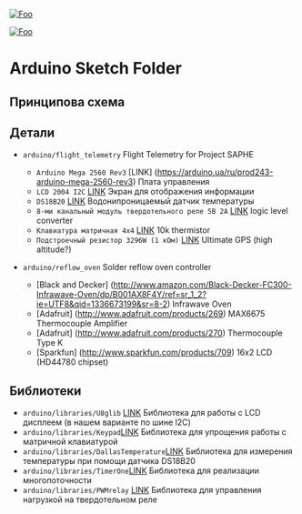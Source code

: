 [![Foo](https://img.shields.io/badge/README-ENGLISH-blueviolet.svg?style=flat-square)](https://github-com.translate.goog/MaximTelyatnick/HouseHeating?_x_tr_sl=ru&_x_tr_tl=en)  

[![Foo](https://img.shields.io/badge/README-UKRAINE-blueyellow.svg?style=flat-square)](https://github-com.translate.goog/MaximTelyatnick/HouseHeating?_x_tr_sl=ru&_x_tr_tl=ua) 

Arduino Sketch Folder
=====================
Принципова схема
--------
Детали
--------
* `arduino/flight_telemetry` Flight Telemetry for Project SAPHE
  * `Arduino Mega 2560 Rev3` [LINK] (https://arduino.ua/ru/prod243-arduino-mega-2560-rev3) Плата управления
  * `LCD 2004 I2C` [LINK](https://arduino.ua/ru/prod1932-lcd-2004-i2c-simvolnii-displei-20x4-jeltii) Экран для отображения информации
  * `DS18B20` [LINK]([http://www.adafruit.com/products/243](https://arduino.ua/ru/prod414-temperatyrnii-datchik-vodonepronicaemii-ds18b20)) Водонипроницаемый датчик температуры
  * `8-ми канальный модуль твердотельного реле 5В 2А` [LINK]([https://www.adafruit.com/products/757](https://arduino.ua/ru/prod1415-8-mi-kanalnii-modyl-tverdotelnogo-rele-5v-2a-low-level)) logic level converter
  * `Клавиатура матричная 4х4` [LINK](https://arduino.ua/ru/prod316-klaviatyra-matrichnaya-4h4) 10k thermistor
  * `Подстроечный резистор 3296W (1 кОм)` [LINK](https://arduino.ua/ru/prod5553-podstroechnii-rezistor-3296w-1-kom-1sht) Ultimate GPS (high altitude?)

* `arduino/reflow_oven` Solder reflow oven controller
	* [Black and Decker] (http://www.amazon.com/Black-Decker-FC300-Infrawave-Oven/dp/B001AX8F4Y/ref=sr_1_2?ie=UTF8&qid=1336673199&sr=8-2) Infrawave Oven
	* [Adafruit] (http://www.adafruit.com/products/269) MAX6675 Thermocouple Amplifier
	* [Adafruit] (http://www.adafruit.com/products/270) Thermocouple Type K
	* [Sparkfun] (http://www.sparkfun.com/products/709) 16x2 LCD (HD44780 chipset)


Библиотеки
---------
* `arduino/libraries/U8glib` [LINK](https://www.arduino.cc/reference/en/libraries/u8glib/) Библиотека для работы с LCD дисплеем (в нашем варианте по шине I2C)
* `arduino/libraries/Keypad`[LINK](https://playground.arduino.cc/Code/Keypad/) Библиотека для упрощения работы с матричной клавиатурой
* `arduino/libraries/DallasTemperature`[LINK](https://playground.arduino.cc/Code/Timer1/) Библиотека для измерения температуры при помощи датчика DS18B20 
* `arduino/libraries/TimerOne`[LINK](https://playground.arduino.cc/Code/Timer1/) Библиотека для реализации многопоточности
* `arduino/libraries/PWMrelay` [LINK](https://github.com/GyverLibs/PWMrelay) Библиотека для управления нагрузкой на твердотельном реле 
